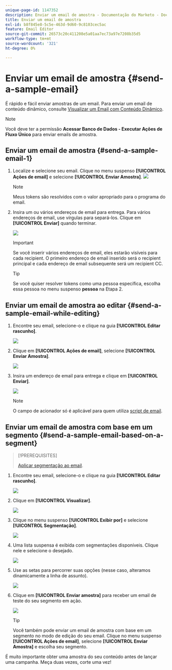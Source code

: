 ```yaml
---
unique-page-id: 1147352
description: Enviar um email de amostra - Documentação do Marketo - Documentação do produto
title: Enviar um email de amostra
exl-id: b8f845e8-5c5e-463d-9d60-9c8103cec5ac
feature: Email Editor
source-git-commit: 26573c20c411208e5a01aa7ec73a97e7208b35d5
workflow-type: tm+mt
source-wordcount: '321'
ht-degree: 0%

---
```


# Enviar um email de amostra {#send-a-sample-email}

É rápido e fácil enviar amostras de um email. Para enviar um email de conteúdo dinâmico, consulte [Visualizar um Email com Conteúdo Dinâmico](/help/marketo/product-docs/email-marketing/general/functions-in-the-editor/preview-an-email-with-dynamic-content.md).

>[!NOTE]
>
>Você deve ter a permissão **Acessar Banco de Dados - Executar Ações de Fluxo Único** para enviar emails de amostra.

## Enviar um email de amostra {#send-a-sample-email-1}

1. Localize e selecione seu email. Clique no menu suspenso **[!UICONTROL Ações de email]** e selecione **[!UICONTROL Enviar Amostra]**.
   ![](assets/one-281-29.jpg)

   >[!NOTE]
   >
   >Meus tokens são resolvidos com o valor apropriado para o programa do email.

1. Insira um ou vários endereços de email para entrega. Para vários endereços de email, use vírgulas para separá-los. Clique em **[!UICONTROL Enviar]** quando terminar.

   ![](assets/two.png)

   >[!IMPORTANT]
   >
   >Se você inserir vários endereços de email, eles estarão visíveis para cada recipient. O primeiro endereço de email inserido será o recipient principal e cada endereço de email subsequente será um recipient CC.

   >[!TIP]
   >
   >Se você quiser resolver tokens como uma pessoa específica, escolha essa pessoa no menu suspenso **pessoa** na Etapa 2.

## Enviar um email de amostra ao editar {#send-a-sample-email-while-editing}

1. Encontre seu email, selecione-o e clique na guia **[!UICONTROL Editar rascunho]**.

   ![](assets/three-281-29.jpg)

1. Clique em **[!UICONTROL Ações de email]**, selecione **[!UICONTROL Enviar Amostra]**.

   ![](assets/four.png)

1. Insira um endereço de email para entrega e clique em **[!UICONTROL Enviar]**.

   ![](assets/two.png)

   >[!NOTE]
   >
   >O campo de acionador só é aplicável para quem utiliza [script de email](https://experienceleague.adobe.com/en/docs/marketo-developer/marketo/email-scripting).

## Enviar um email de amostra com base em um segmento {#send-a-sample-email-based-on-a-segment}

>[!PREREQUISITES]
>
>[Aplicar segmentação ao email](/help/marketo/product-docs/email-marketing/general/functions-in-the-editor/using-dynamic-content-in-an-email.md).

1. Encontre seu email, selecione-o e clique na guia **[!UICONTROL Editar rascunho]**.

   ![](assets/three-281-29.jpg)

1. Clique em **[!UICONTROL Visualizar]**.

   ![](assets/1.png)

1. Clique no menu suspenso **[!UICONTROL Exibir por]** e selecione **[!UICONTROL Segmentação]**.

   ![](assets/2.png)

1. Uma lista suspensa é exibida com segmentações disponíveis. Clique nele e selecione o desejado.

   ![](assets/3.png)

1. Use as setas para percorrer suas opções (nesse caso, alteramos dinamicamente a linha de assunto).

   ![](assets/4.png)

1. Clique em **[!UICONTROL Enviar amostra]** para receber um email de teste do seu segmento em ação.

   ![](assets/5.png)

   >[!TIP]
   >
   >Você também pode enviar um email de amostra com base em um segmento no modo de edição do seu email. Clique no menu suspenso **[!UICONTROL Ações de email]**, selecione **[!UICONTROL Enviar Amostra]** e escolha seu segmento.

É muito importante obter uma amostra do seu conteúdo antes de lançar uma campanha. Meça duas vezes, corte uma vez!
